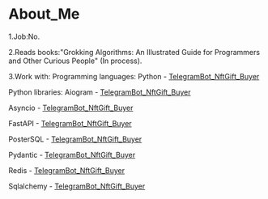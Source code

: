 # About_Me

1.Job:No.

2.Reads books:"Grokking Algorithms: An Illustrated Guide for Programmers and Other Curious People" (In process).

3.Work with:
Programming languages:
Python - [TelegramBot_NftGift_Buyer](https://github.com/EgorikEroor42/TelegramBot_NftGift_Buyer)

Python libraries:
Aiogram - [TelegramBot_NftGift_Buyer](https://github.com/EgorikEroor42/TelegramBot_NftGift_Buyer)

Asyncio - [TelegramBot_NftGift_Buyer](https://github.com/EgorikEroor42/TelegramBot_NftGift_Buyer)

FastAPI - [TelegramBot_NftGift_Buyer](https://github.com/EgorikEroor42/TelegramBot_NftGift_Buyer)

PosterSQL - [TelegramBot_NftGift_Buyer](https://github.com/EgorikEroor42/TelegramBot_NftGift_Buyer)

Pydantic - [TelegramBot_NftGift_Buyer](https://github.com/EgorikEroor42/TelegramBot_NftGift_Buyer)

Redis - [TelegramBot_NftGift_Buyer](https://github.com/EgorikEroor42/TelegramBot_NftGift_Buyer)

Sqlalchemy - [TelegramBot_NftGift_Buyer](https://github.com/EgorikEroor42/TelegramBot_NftGift_Buyer)

